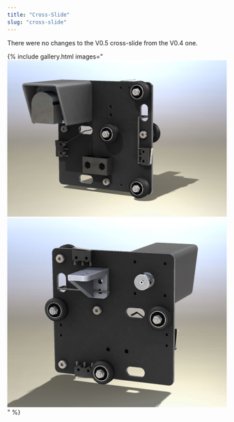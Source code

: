 ```yaml
---
title: "Cross-Slide"
slug: "cross-slide"
---
```


There were no changes to the V0.5 cross-slide from the V0.4 one.

{% include gallery.html images="
![V5_Cross-Slide_1.jpg](_images/Slide_1.jpg)
![V5_Cross-Slide_Render_2.jpg](_images/Slide_Render_2.jpg)
" %}

